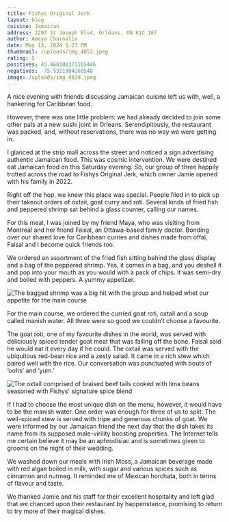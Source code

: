 ```yaml
---
title: Fishys Original Jerk
layout: blog
cuisine: Jamaican
address: 2297 St Joseph Blvd, Orléans, ON K1C 1E7
author: Ameya Charnalia
date: May 13, 2024 5:23 PM
thumbnail: /uploads/img_4853.jpeg
rating: 5
positives: 45.468188371165446
negatives: -75.5321904260548
image: /uploads/img_4839.jpeg
---
```

A nice evening with friends discussing Jamaican cuisine left us with, well, a hankering for Caribbean food.

However, there was one little problem: we had already decided to join some other pals at a new sushi joint in Orleans. Serendipitously, the restaurant was packed, and, without reservations, there was no way we were getting in.

I glanced at the strip mall across the street and noticed a sign advertising authentic Jamaican food. This was cosmic intervention. We were destined eat Jamaican food on this Saturday evening. So, our group of three happily trotted across the road to Fishys Original Jerk, which owner Jamie opened with his family in 2022. 

Right off the hop, we knew this place was special. People filed in to pick up their takeout orders of oxtail, goat curry and roti. Several kinds of fried fish and peppered shrimp sat behind a glass counter, calling our names. 

For this meal, I was joined by my friend Maya, who was visiting from Montreal and her friend Faisal, an Ottawa-based family doctor. Bonding over our shared love for Caribbean curries and dishes made from offal, Faisal and I become quick friends too.

We ordered an assortment of the fried fish sitting behind the glass display and a bag of the peppered shrimp. Yes, it comes in a bag, and you deshell it and pop into your mouth as you would with a pack of chips. It was semi-dry and boiled with peppers. A yummy appetizer.

![The bagged shrimp was a big hit with the group and helped whet our appetite for the main course](/uploads/img_4848.jpeg "Fishys Original Jerk pepper shrimp")

For the main course, we ordered the curried goat roti, oxtail and a soup called manish water. All three were so good we couldn’t choose a favourite. 

The goat roti, one of my favourite dishes in the world, was served with deliciously spiced tender goat meat that was falling off the bone. Faisal said he would eat it every day if he could. The oxtail was served with the ubiquitous red-bean rice and a zesty salad. It came in a rich stew which paired well with the rice. Our conversation was punctuated with bouts of ‘oohs’ and ‘yum.’

![The oxtail comprised of braised beef tails cooked with lima beans seasoned with Fishys' signature spice blend](/uploads/img_4853.jpeg "Fishys Original Jerk pepper oxtail")

If I had to choose the most unique dish on the menu, however, it would have to be the manish water. One order was enough for three of us to split. The well-spiced stew is served with tripe and generous chunks of goat. We were informed by our Jamaican friend the next day that the dish takes its name from its supposed male-virility boosting properties. The Internet tells me certain believe it may be an aphrodisiac and is sometimes given to grooms on the night of their wedding.

We washed down our meals with Irish Moss, a Jamaican beverage made with red algae boiled in milk, with sugar and various spices such as cinnamon and nutmeg. It reminded me of Mexican horchata, both in terms of flavour and taste.

We thanked Jamie and his staff for their excellent hospitality and left glad that we chanced upon their restaurant by happenstance, promising to return to try more of their magical dishes.